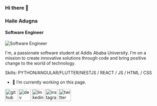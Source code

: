 ### Hi there 👋

### Haile Adugna
#### Software Engineer
![Software Engineer](https://avatars.githubusercontent.com/u/98773895?s=48&v=4)

 I'm, a passionate software student at Addis Ababa University. I'm on a mission to create innovative solutions through code and bring positive change to the world of technology.

Skills: PYTHON/ANGULAR/FLUTTER/NESTJS / REACT / JS / HTML / CSS

- 🔭 I’m currently working on this page. 


[<img src='https://cdn.jsdelivr.net/npm/simple-icons@3.0.1/icons/github.svg' alt='github' height='40'>](https://github.com/haileadugna)  [<img src='https://cdn.jsdelivr.net/npm/simple-icons@3.0.1/icons/dev-dot-to.svg' alt='dev' height='40'>](https://dev.to/haileadugna)  [<img src='https://cdn.jsdelivr.net/npm/simple-icons@3.0.1/icons/linkedin.svg' alt='linkedin' height='40'>](https://www.linkedin.com/in/HaileAdugna/)  [<img src='https://cdn.jsdelivr.net/npm/simple-icons@3.0.1/icons/instagram.svg' alt='instagram' height='40'>](https://www.instagram.com/haile__a/)  [<img src='https://cdn.jsdelivr.net/npm/simple-icons@3.0.1/icons/twitter.svg' alt='twitter' height='40'>](https://twitter.com/HaileAdugna7)  

